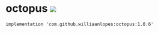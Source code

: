 # octopus [![](https://jitpack.io/v/williaanlopes/octopus.svg)](https://jitpack.io/#williaanlopes/octopus)

```
implementation 'com.github.williaanlopes:octopus:1.0.6'
```

